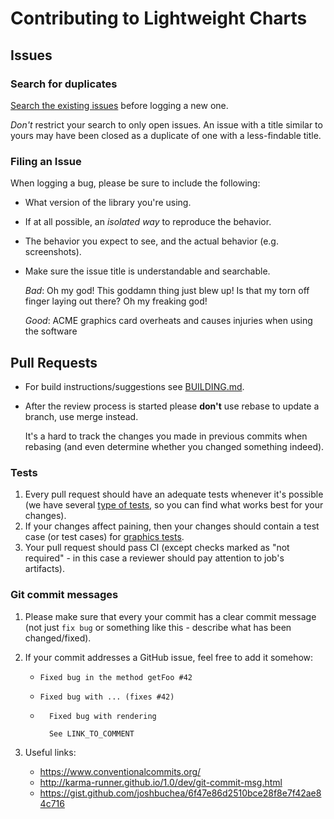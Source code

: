 # Contributing to Lightweight Charts

## Issues

### Search for duplicates

[Search the existing issues](https://github.com/tradingview/lightweight-charts/search?type=Issues) before logging a new one.

*Don't* restrict your search to only open issues. An issue with a title similar to yours may have been closed as a duplicate of one with a less-findable title.

### Filing an Issue

When logging a bug, please be sure to include the following:

- What version of the library you're using.
- If at all possible, an *isolated way* to reproduce the behavior.
- The behavior you expect to see, and the actual behavior (e.g. screenshots).
- Make sure the issue title is understandable and searchable.

    _Bad_: Oh my god! This goddamn thing just blew up! Is that my torn off finger laying out there? Oh my freaking god!

    _Good_: ACME graphics card overheats and causes injuries when using the software

## Pull Requests

- For build instructions/suggestions see [BUILDING.md](./BUILDING.md).
- After the review process is started please **don't** use rebase to update a branch, use merge instead.

    It's a hard to track the changes you made in previous commits when rebasing (and even determine whether you changed something indeed).

### Tests

1. Every pull request should have an adequate tests whenever it's possible (we have several [type of tests](./tests/), so you can find what works best for your changes).
1. If your changes affect paining, then your changes should contain a test case (or test cases) for [graphics tests](./tests/e2e/graphics).
1. Your pull request should pass CI (except checks marked as "not required" - in this case a reviewer should pay attention to job's artifacts).

### Git commit messages

1. Please make sure that every your commit has a clear commit message (not just `fix bug` or something like this - describe what has been changed/fixed).

1. If your commit addresses a GitHub issue, feel free to add it somehow:

    - `Fixed bug in the method getFoo #42`
    - `Fixed bug with ... (fixes #42)`

    - ```text
        Fixed bug with rendering

        See LINK_TO_COMMENT
        ```

1. Useful links:

    - <https://www.conventionalcommits.org/>
    - <http://karma-runner.github.io/1.0/dev/git-commit-msg.html>
    - <https://gist.github.com/joshbuchea/6f47e86d2510bce28f8e7f42ae84c716>
